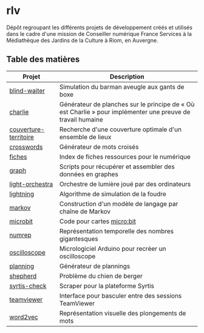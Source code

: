 # rlv

Dépôt regroupant les différents projets de développement créés et utilisés dans le cadre d'une mission de Conseiller numérique France Services à la Médiathèque des Jardins de la Culture à Riom, en Auvergne.

## Table des matières

Projet | Description
------ | ------------
[blind-waiter](blind-waiter/) | Simulation du barman aveugle aux gants de boxe
[charlie](charlie/) | Générateur de planches sur le principe de « Où est Charlie » pour implémenter une preuve de travail humaine
[couverture-territoire](couverture-territoire/) | Recherche d'une couverture optimale d'un ensemble de lieux
[crosswords](crosswords) | Générateur de mots croisés
[fiches](fiches/) | Index de fiches ressources pour le numérique
[graph](graph/) | Scripts pour récupérer et assembler des données en graphes
[light-orchestra](light-orchestra/) | Orchestre de lumière joué par des ordinateurs
[lightning](lightning/) | Algorithme de simulation de la foudre
[markov](markov/) | Construction d'un modèle de langage par chaîne de Markov
[microbit](microbit/) | Code pour cartes [micro:bit](https://microbit.org/fr/)
[numrep](numrep/) | Représentation temporelle des nombres gigantesques
[oscilloscope](oscilloscope/) | Micrologiciel Arduino pour recréer un oscilloscope
[planning](planning/) | Générateur de plannings
[shepherd](shepherd/index.html) | Problème du chien de berger
[syrtis-check](syrtis-check/) | Scraper pour la plateforme Syrtis
[teamviewer](teamviewer/) | Interface pour basculer entre des sessions TeamViewer
[word2vec](word2vec/) | Représentation visuelle des plongements de mots
